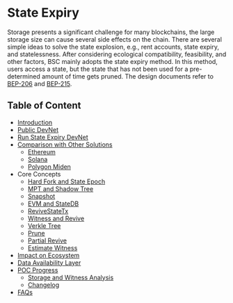 # State Expiry
Storage presents a significant challenge for many blockchains, the large storage size can cause several side effects on the chain. 
There are several simple ideas to solve the state explosion, e.g., rent accounts, state expiry, and statelessness. After considering ecological compatibility, feasibility, and other factors, BSC mainly adopts the state expiry method. In this method, users access a state, but the state that has not been used for a pre-determined amount of time gets pruned.
The design documents refer to [BEP-206](https://github.com/bnb-chain/BEPs/pull/206) and [BEP-215](https://github.com/bnb-chain/BEPs/pull/215).


## Table of Content
<!--ts-->
- [Introduction](introduction.md)
- [Public DevNet](public-devnet.md)
- [Run State Expiry DevNet](run-devnet.md)
- [Comparison with Other Solutions](solution-comparison.md)
  + [Ethereum](comparison-eth.md) 
  + [Solana](comparison-sol.md) 
  + [Polygon Miden](comparison-polygon.md) 
- Core Concepts
  + [Hard Fork and State Epoch](hard-fork-and-state-epoch.md) 
  + [MPT and Shadow Tree](mpt-and-shadow-tree.md) 
  + [Snapshot](snapshot.md) 
  + [EVM and StateDB](evm-and-statedb.md) 
  + [ReviveStateTx](revive-state-tx.md) 
  + [Witness and Revive](witness-and-revive.md) 
  + [Verkle Tree](verkle-tree.md) 
  + [Prune](prune.md) 
  + [Partial Revive](partial-revive.md) 
  + [Estimate Witness](estimate-witness.md) 
- [Impact on Ecosystem](impact-on-ecosystem.md) 
- [Data Availability Layer](data-availability-layer.md) 
- [POC Progress](poc-progress.md)
  + [Storage and Witness Analysis](storage-and-witness-analysis.md)  
  + [Changelog](changelog.md) 
- [FAQs](faqs.md) 
<!--te-->